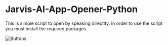 # Jarvis-AI-App-Opener-Python

This is simple script to open by speaking directlty. 
In order to use the script you must install the required packages.


![Buttons](https://github.com/[username]/[reponame]/blob/[branch]/Design.jpg?raw=true)
